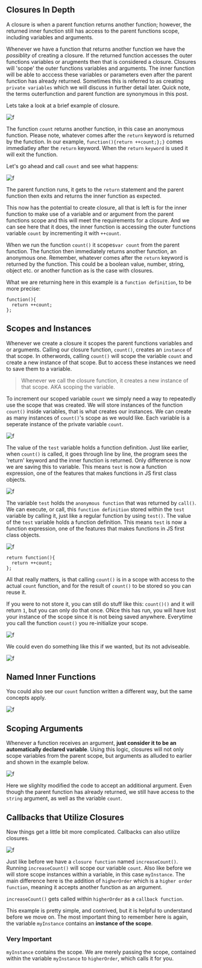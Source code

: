 ## Closures In Depth

A closure is when a parent function returns another function; however, the returned inner function still has access to the parent functions scope, including variables and arguments. 

Whenever we have a function that returns another function we have the *possiblity* of creating a closure. If the returned function accesses the outer functions variables or arugments then that is considered a closure. Closures will 'scope' the outer functions variables and arguments. The inner function will be able to acccess these variables or parameters even after the parent function has already returned. Sometimes this is referred to as creating `private variables` which we will discuss in further detail later. Quick note, the terms outerfunction and parent function are synonymous in this post.

Lets take a look at a brief example of closure.

![f](https://imgur.com/7W3uikq.png)

The function `count` returns another function, in this case an anonymous function. Please note, whatever comes after the `return` keyword is returned by the function. In our example, `function(){return ++count;};}` comes immediatley after the `return` keyword. When the `return` `keyword` is used it will exit the function.

Let's go ahead and call `count` and see what happens: 

![f](https://imgur.com/tgbxSpz.png)

The parent function runs, it gets to the `return` statement and the parent function then exits and returns the inner function as expected.

This now has the potential to create closure, all that is left is for the inner function to make use of a variable and or argument from the parent functions scope and this will meet the requirements for a closure. And we can see here that it does, the inner function is accessing the outer functions variable `count` by incrementing it with `++count`. 

When we run the function `count()` it scopes`var count` from the parent function. The function then immediately returns another function, an anonymous one. Remember, whatever comes after the `return` keyword is returned by the function. This could be a boolean value, number, string, object etc. or another function as is the case with closures.

What we are returning here in this example is a `function definition`, to be more precise: 

```
function(){
  return ++count;
};
```

## Scopes and Instances

Whenever we create a closure it scopes the parent functions variables and or arguments. Calling our closure function, `count()`, creates an `instance` of that scope. In otherwords, calling `count()`  will scope the variable `count` and create a new instance of that scope. But to access these instances we need to save them to a variable.

> Whenever we call the closure function, it creates a new instance of that scope. AKA scoping the variable.

To increment our scoped variable `count` we simply need a way to repeatedly use the scope that was created. We will store instances of the function `count()` inside variables, that is what creates our instances. We can create as many instances of `count()`'s scope as we would like. Each variable is a seperate instance of the private variable `count`. 

![f](https://imgur.com/IxE1pIz.png)

The value of the `test` variable holds a function definition. Just like earlier, when `count()` is called, it goes through line by line, the program sees the 'return' keyword and the inner function is returned. Only difference is now we are saving this to variable. This means `test` is now a function expression, one of the features that makes functions in JS first class objects.

![f](https://imgur.com/bUDEB0H.png)

The variable `test` holds the `anonymous function` that was returned by `call()`. We can execute, or call, this `function definition` stored within the `test` variable by calling it, just like a regular function by using `test()`. The value of the `test` variable holds a function definition. This means `test` is now a function expression, one of the features that makes functions in JS first class objects.

![f](https://imgur.com/IxE1pIz.png)

```
return function(){
  return ++count;
};
```

All that really matters, is that calling `count()` is in a scope with access to the actual `count` function, and for the result of `count()` to be stored so you can reuse it. 

If you were to not store it, you can still do stuff like this: `count()()` and it will return `1`, but you can only do that once.  ONce this has run, you will have lost your instance of the scope since it is not being saved anywhere. Everytime you call the function `count()` you re-initialize your scope. 

![f](https://imgur.com/5jZKqc4.png)

We could even do something like this if we wanted, but its not adviseable.

![f](https://imgur.com/PW7iYrr.png)

## Named Inner Functions

You could also see our `count` function written a different way, but the same concepts apply.

![f](https://imgur.com/4iNb9M3.png)

## Scoping Arguments

Whenever a function receives an argument, **just consider it to be an automatically declared variable**. Using this logic, closures will not only scope variables from the parent scope, but arguments as alluded to earlier and shown in the example below.

![f](https://imgur.com/ynchAF2.png)

Here we slighlty modified the code to accept an additional argument. Even though the parent function has already returned, we still have access to the `string` argument, as well as the variable `count`. 

## Callbacks that Utilize Closures

Now things get a little bit more complicated. Callbacks can also utilize closures. 

![f](https://imgur.com/AhbzcuU.png)

Just like before we have a `closure function` named `increaseCount()`. Running `increaseCount()` will scope our variable `count`. Also like before we will store scope instances within a variable, in this case `myInstance`. The main difference here is the addition of `higherOrder` which is a `higher order function`, meaning it accepts another function as an argument. 

`increaseCount()` gets called within `higherOrder` as a `callback function`.

This example is pretty simple, and contrived, but it is helpful to understand before we move on. The most important thing to remember here is again, the variable `myInstance` contains an **instance of the scope**. 

### Very Important

`myInstance` contains the scope. We are merely passing the scope, contained within the variable `myInstance` to `higherOrder`, which calls it for you.



